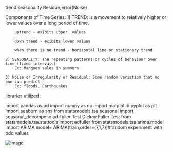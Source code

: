 trend
seasonality
Residue,error(Noise)

Components of Time Series:
    1) TREND: is a movement to relatively higher or lower values over a long period of time.
    
        uptrend - exibits upper  values
        
        down trend - exibits lower values
        
        when there is no trend - horizontal line or stationary trend
        
    2) SEASONALITY: The repeating patterns or cycles of behaviour over time (fixed intervals)
        Ex: Mangoes sales in summers
    
    3) Noise or Irregularity or Residual: Some random variation that no one can predict
        Ex: floods, Earthquakes

libraries utilized :

import pandas as pd
import numpy as np 
import matplotlib.pyplot as plt
import seaborn as sns
from statsmodels.tsa.seasonal import seasonal_decompose
ad-fuller Test
Dickey Fuller Test
from statsmodels.tsa.stattools import adfuller
from statsmodels.tsa.arima.model import ARIMA
model= ARIMA(train,order=(7,1,7))#random experiment with pdq values

![image](https://github.com/Iqmohan/Time-Series-Forecasting---Air-Passengers/assets/159016465/31bab072-f7b5-481e-995a-c52347c09433)
